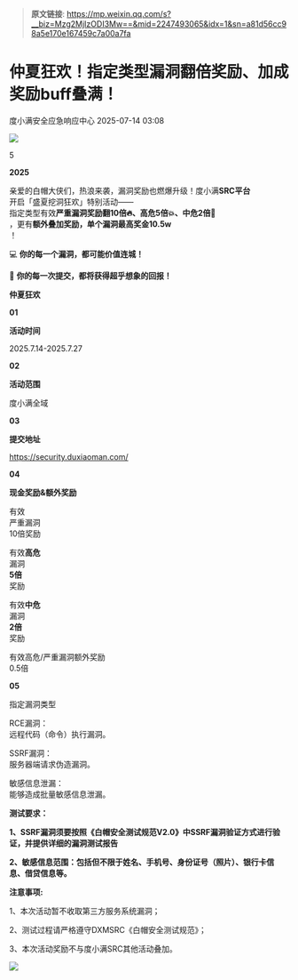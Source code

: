> **原文链接**: https://mp.weixin.qq.com/s?__biz=Mzg2MjIzODI3Mw==&mid=2247493065&idx=1&sn=a81d56cc98a5e170e167459c7a00a7fa

#  仲夏狂欢！指定类型漏洞翻倍奖励、加成奖励buff叠满！  
 度小满安全应急响应中心   2025-07-14 03:08  
  
![](https://mmbiz.qpic.cn/sz_mmbiz_gif/Pw5ldVLaZXia8sNjMAq58Fa7T26wSCBM0KkWHVTe0BMY00qFZCbiaOsWCGpibAvibIRM0ICX46SgbaibEwtCOaciczlg/640?wx_fmt=gif "")  
  
5  
  
  
  
**2025**  
  
  
亲爱的白帽大侠们，热浪来袭，漏洞奖励也燃爆升级！度小满**SRC平台**  
开启「盛夏挖洞狂欢」特别活动——  
指定类型有效**严重漏洞奖励翻10倍🔥、高危5倍💥、中危2倍🎯**  
，更有**额外叠加奖励，单个漏洞最高奖金10.5w**  
！  
  
💻 **你的每一个漏洞，都可能价值连城！**  
  
🚀 **你的每一次提交，都将获得超乎想象的回报！**  
  
  
  
  
**仲夏狂欢**  
  
**01**  
  
**活动时间**  
  
2025.7.14-2025.7.27  
  
**02**  
  
**活动范围**  
  
度小满全域  
  
**03**  
  
**提交地址**  
  
https://security.duxiaoman.com/  
  
**04**  
  
**现金奖励&额外奖励**  
  
有效  
严重漏洞  
10倍奖励  
  
有效**高危**  
漏洞  
**5倍**  
奖励  
  
有效**中危**  
漏洞  
**2倍**  
奖励  
  
有效高危/严重漏洞额外奖励  
0.5倍  
  
**05**  
  
指定漏洞类型  
  
RCE漏洞：  
远程代码（命令）执行漏洞。  
  
SSRF漏洞：  
服务器端请求伪造漏洞。  
  
敏感信息泄漏：  
能够造成批量敏感信息泄漏。  
  
  
  
  
**测试要求：**  
  
**1、SSRF漏洞须要按照《白帽安全测试规范V2.0》中SSRF漏洞验证方式进行验证，并提供详细的漏洞测试报告**  
  
**2、敏感信息范围：包括但不限于姓名、手机号、身份证号（照片）、银行卡信息、借贷信息等。**  
  
**注意事项:**  
  
1、本次活动暂不收取第三方服务系统漏洞；  
  
2、测试过程请严格遵守DXMSRC《白帽安全测试规范》；  
  
3、本次活动奖励不与度小满SRC其他活动叠加。  
  
  
![](https://mmbiz.qpic.cn/mmbiz_jpg/VXdOaCBgqbAxwWibtwWZs1amodsPoZgmW3VFuasybsR6TkevCc81WcFl8q9ic8rcQbbu6oKgS6ppuM80x9whicaJg/640?wx_fmt=jpeg "")  
  
  

